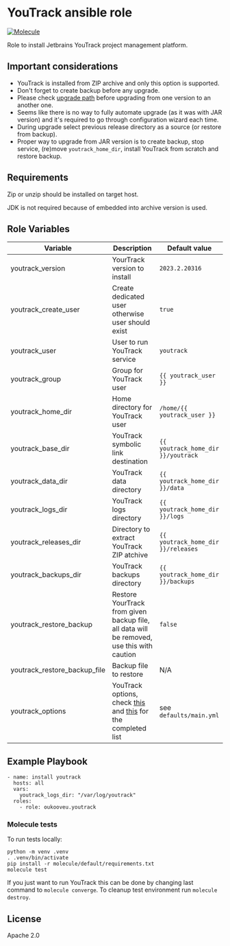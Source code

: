 # YouTrack ansible role
[![Molecule](https://github.com/oukooveu/ansible-role-youtrack/actions/workflows/molecule.yml/badge.svg)](https://github.com/oukooveu/ansible-role-youtrack/actions/workflows/molecule.yml)

Role to install Jetbrains YouTrack project management platform.

## Important considerations

- YouTrack is installed from ZIP archive and only this option is supported.
- Don't forget to create backup before any upgrade.
- Please check [upgrade path](https://www.jetbrains.com/help/youtrack/server/Upgrade-YouTrack-ZIP.html#upgrade-matrix) before upgrading from one version to an another one.
- Seems like there is no way to fully automate upgrade (as it was with JAR version) and it's required to go through configuration wizard each time.
- During upgrade select previous release directory as a source (or restore from backup).
- Proper way to upgrade from JAR version is to create backup, stop service, (re)move `youtrack_home_dir`, install YouTrack from scratch and restore backup.

## Requirements

Zip or unzip should be installed on target host.

JDK is not required because of embedded into archive version is used.

## Role Variables

| Variable | Description | Default value |
|----------|-------------|---------------|
| youtrack_version | YourTrack version to install | `2023.2.20316` |
| youtrack_create_user | Create dedicated user otherwise user should exist | `true` |
| youtrack_user | User to run YouTrack service | `youtrack` |
| youtrack_group | Group for YouTrack user | `{{ youtrack_user }}` |
| youtrack_home_dir | Home directory for YouTrack user | `/home/{{ youtrack_user }}` |
| youtrack_base_dir | YouTrack symbolic link destination | `{{ youtrack_home_dir }}/youtrack` |
| youtrack_data_dir | YouTrack data directory | `{{ youtrack_home_dir }}/data` |
| youtrack_logs_dir | YouTrack logs directory | `{{ youtrack_home_dir }}/logs` |
| youtrack_releases_dir | Directory to extract YouTrack ZIP atchive | `{{ youtrack_home_dir }}/releases` |
| youtrack_backups_dir | YouTrack backups directory | `{{ youtrack_home_dir }}/backups` |
| youtrack_restore_backup | Restore YourTrack from given backup file, all data will be removed, use this with caution | `false` |
| youtrack_restore_backup_file | Backup file to restore | N/A |
| youtrack_options | YouTrack options, check [this](https://www.jetbrains.com/help/youtrack/server/Configure-JVM-Options.html) and [this](https://www.jetbrains.com/help/youtrack/server/YouTrack-Java-Start-Parameters.html) for the completed list | see `defaults/main.yml` |

## Example Playbook

```
- name: install youtrack
  hosts: all
  vars:
    youtrack_logs_dir: "/var/log/youtrack"
  roles:
    - role: oukooveu.youtrack
```

### Molecule tests

To run tests locally:
```
python -m venv .venv
. .venv/bin/activate
pip install -r molecule/default/requirements.txt
molecule test
```
If you just want to run YouTrack this can be done by changing last command to `molecule converge`. To cleanup test environment run `molecule destroy`.

## License

Apache 2.0
